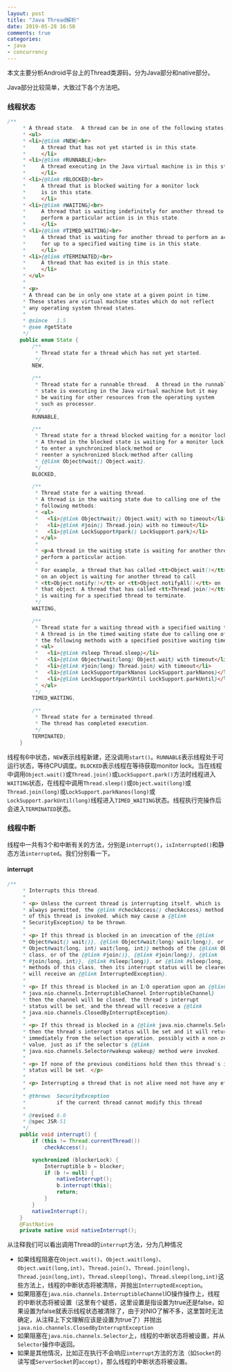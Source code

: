 ```yaml
---
layout: post
title: "Java Thread解析"
date: 2019-05-28 16:58
comments: true
categories: 
- java
- concurrency
---
```


本文主要分析Android平台上的Thread类源码，分为Java部分和native部分。

<!-- more -->

Java部分比较简单，大致过下各个方法吧。

### 线程状态

```java
/**
     * A thread state.  A thread can be in one of the following states:
     * <ul>
     * <li>{@link #NEW}<br>
     *     A thread that has not yet started is in this state.
     *     </li>
     * <li>{@link #RUNNABLE}<br>
     *     A thread executing in the Java virtual machine is in this state.
     *     </li>
     * <li>{@link #BLOCKED}<br>
     *     A thread that is blocked waiting for a monitor lock
     *     is in this state.
     *     </li>
     * <li>{@link #WAITING}<br>
     *     A thread that is waiting indefinitely for another thread to
     *     perform a particular action is in this state.
     *     </li>
     * <li>{@link #TIMED_WAITING}<br>
     *     A thread that is waiting for another thread to perform an action
     *     for up to a specified waiting time is in this state.
     *     </li>
     * <li>{@link #TERMINATED}<br>
     *     A thread that has exited is in this state.
     *     </li>
     * </ul>
     *
     * <p>
     * A thread can be in only one state at a given point in time.
     * These states are virtual machine states which do not reflect
     * any operating system thread states.
     *
     * @since   1.5
     * @see #getState
     */
    public enum State {
        /**
         * Thread state for a thread which has not yet started.
         */
        NEW,

        /**
         * Thread state for a runnable thread.  A thread in the runnable
         * state is executing in the Java virtual machine but it may
         * be waiting for other resources from the operating system
         * such as processor.
         */
        RUNNABLE,

        /**
         * Thread state for a thread blocked waiting for a monitor lock.
         * A thread in the blocked state is waiting for a monitor lock
         * to enter a synchronized block/method or
         * reenter a synchronized block/method after calling
         * {@link Object#wait() Object.wait}.
         */
        BLOCKED,

        /**
         * Thread state for a waiting thread.
         * A thread is in the waiting state due to calling one of the
         * following methods:
         * <ul>
         *   <li>{@link Object#wait() Object.wait} with no timeout</li>
         *   <li>{@link #join() Thread.join} with no timeout</li>
         *   <li>{@link LockSupport#park() LockSupport.park}</li>
         * </ul>
         *
         * <p>A thread in the waiting state is waiting for another thread to
         * perform a particular action.
         *
         * For example, a thread that has called <tt>Object.wait()</tt>
         * on an object is waiting for another thread to call
         * <tt>Object.notify()</tt> or <tt>Object.notifyAll()</tt> on
         * that object. A thread that has called <tt>Thread.join()</tt>
         * is waiting for a specified thread to terminate.
         */
        WAITING,

        /**
         * Thread state for a waiting thread with a specified waiting time.
         * A thread is in the timed waiting state due to calling one of
         * the following methods with a specified positive waiting time:
         * <ul>
         *   <li>{@link #sleep Thread.sleep}</li>
         *   <li>{@link Object#wait(long) Object.wait} with timeout</li>
         *   <li>{@link #join(long) Thread.join} with timeout</li>
         *   <li>{@link LockSupport#parkNanos LockSupport.parkNanos}</li>
         *   <li>{@link LockSupport#parkUntil LockSupport.parkUntil}</li>
         * </ul>
         */
        TIMED_WAITING,

        /**
         * Thread state for a terminated thread.
         * The thread has completed execution.
         */
        TERMINATED;
    }
```

线程有6中状态，``NEW``表示线程新建，还没调用``start()``。``RUNNABLE``表示线程处于可运行状态，等待CPU调度。``BLOCKED``表示线程在等待获取monitor lock。当在线程中调用``Object.wait()``或``Thread.join()``或``LockSupport.park()``方法时线程进入``WAITING``状态，在线程中调用``Thread.sleep()``或``Object.wait(long)``或``Thread.join(long)``或``LockSupport.parkNanos(long)``或``LockSupport.parkUntil(long)``线程进入``TIMED_WAITING``状态。线程执行完操作后会进入``TERMINATED``状态。

### 线程中断

线程中一共有3个和中断有关的方法，分别是``interrupt()``，``isInterrupted()``和静态方法``interrupted``。我们分别看一下。

#### interrupt

```java
/**
     * Interrupts this thread.
     *
     * <p> Unless the current thread is interrupting itself, which is
     * always permitted, the {@link #checkAccess() checkAccess} method
     * of this thread is invoked, which may cause a {@link
     * SecurityException} to be thrown.
     *
     * <p> If this thread is blocked in an invocation of the {@link
     * Object#wait() wait()}, {@link Object#wait(long) wait(long)}, or {@link
     * Object#wait(long, int) wait(long, int)} methods of the {@link Object}
     * class, or of the {@link #join()}, {@link #join(long)}, {@link
     * #join(long, int)}, {@link #sleep(long)}, or {@link #sleep(long, int)},
     * methods of this class, then its interrupt status will be cleared and it
     * will receive an {@link InterruptedException}.
     *
     * <p> If this thread is blocked in an I/O operation upon an {@link
     * java.nio.channels.InterruptibleChannel InterruptibleChannel}
     * then the channel will be closed, the thread's interrupt
     * status will be set, and the thread will receive a {@link
     * java.nio.channels.ClosedByInterruptException}.
     *
     * <p> If this thread is blocked in a {@link java.nio.channels.Selector}
     * then the thread's interrupt status will be set and it will return
     * immediately from the selection operation, possibly with a non-zero
     * value, just as if the selector's {@link
     * java.nio.channels.Selector#wakeup wakeup} method were invoked.
     *
     * <p> If none of the previous conditions hold then this thread's interrupt
     * status will be set. </p>
     *
     * <p> Interrupting a thread that is not alive need not have any effect.
     *
     * @throws  SecurityException
     *          if the current thread cannot modify this thread
     *
     * @revised 6.0
     * @spec JSR-51
     */
    public void interrupt() {
        if (this != Thread.currentThread())
            checkAccess();

        synchronized (blockerLock) {
            Interruptible b = blocker;
            if (b != null) {
                nativeInterrupt();
                b.interrupt(this);
                return;
            }
        }
        nativeInterrupt();
    }
	@FastNative
    private native void nativeInterrupt();
```

从注释我们可以看出调用Thread的``interrupt``方法，分为几种情况

+ 如果线程阻塞在``Object.wait()``、``Object.wait(long)``、``Object.wait(long,int)``、``Thread.join()``、``Thread.join(long)``、``Thread.join(long,int)``、``Thread.sleep(long)``、``Thread.sleep(long,int)``这些方法上，线程的中断状态将被清除，并抛出``InterruptedException``。
+ 如果阻塞在``java.nio.channels.InterruptibleChannel``IO操作操作上，线程的中断状态将被设置（这里有个疑惑，这里设置是指设置为true还是false，如果设置为false就表示线程状态被清除了，由于对NIO了解不多，这里暂时无法确定，从注释上下文理解应该是设置为true了）并抛出``java.nio.channels.ClosedByInterruptException``
+ 如果阻塞在``java.nio.channels.Selector``上，线程的中断状态将被设置，并从``Selector``操作中返回。
+ 如果是其他情况，比如正在执行不会响应``interrupt``方法的方法（如``Socket``的读写或``ServerSocket``的``accept``），那么线程的中断状态将被设置。